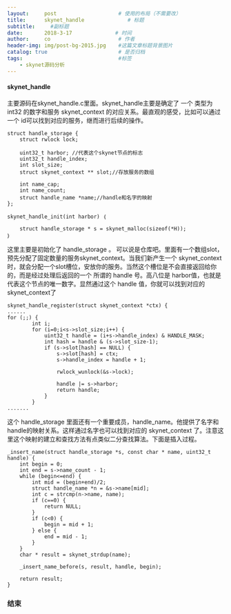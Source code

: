 ```yaml
---
layout:     post                    # 使用的布局（不需要改）
title:      skynet_handle              # 标题 
subtitle:     #副标题
date:       2018-3-17              # 时间
author:     co                      # 作者
header-img: img/post-bg-2015.jpg    #这篇文章标题背景图片
catalog: true                       # 是否归档
tags:                               #标签
    - skynet源码分析
---
```

#### skynet_handle 
主要源码在skynet_handle.c里面。skynet_handle主要是确定了 一个 类型为int32 的数字和服务 skynet_context 的对应关系。最直观的感受，比如可以通过一个 id可以找到对应的服务，继而进行后续的操作。

```
struct handle_storage {
	struct rwlock lock;

	uint32_t harbor; //代表这个skynet节点的标志
	uint32_t handle_index;
	int slot_size;
	struct skynet_context ** slot;//存放服务的数组
	
	int name_cap;
	int name_count;
	struct handle_name *name;//handle和名字的映射
};

skynet_handle_init(int harbor) ｛

	struct handle_storage * s = skynet_malloc(sizeof(*H));
｝

```
这里主要是初始化了 handle_storage 。 可以说是仓库吧。里面有一个数组slot，预先分配了固定数量的服务skynet_context。当我们新产生一个  skynet_context 时，就会分配一个slot槽位，安放你的服务。当然这个槽位是不会直接返回给你的，而是经过处理后返回的一个 所谓的 handle 号。高八位是 harbor值，也就是代表这个节点的唯一数字。显然通过这个 handle 值，你就可以找到对应的skynet_context了
```
skynet_handle_register(struct skynet_context *ctx) {
......
for (;;) {
		int i;
		for (i=0;i<s->slot_size;i++) {
			uint32_t handle = (i+s->handle_index) & HANDLE_MASK;
			int hash = handle & (s->slot_size-1);
			if (s->slot[hash] == NULL) {
				s->slot[hash] = ctx;
				s->handle_index = handle + 1;

				rwlock_wunlock(&s->lock);

				handle |= s->harbor;
				return handle;
			}
		}
.......
```
这个 handle_storage 里面还有一个重要成员，handle_name。他提供了名字和handle的映射关系。这样通过名字也可以找到对应的 skynet_context 了。注意这里这个映射的建立和查找方法有点类似二分查找算法。下面是插入过程。
```
_insert_name(struct handle_storage *s, const char * name, uint32_t handle) {
	int begin = 0;
	int end = s->name_count - 1;
	while (begin<=end) {
		int mid = (begin+end)/2;
		struct handle_name *n = &s->name[mid];
		int c = strcmp(n->name, name);
		if (c==0) {
			return NULL;
		}
		if (c<0) {
			begin = mid + 1;
		} else {
			end = mid - 1;
		}
	}
	char * result = skynet_strdup(name);

	_insert_name_before(s, result, handle, begin);

	return result;
}
```

### 结束
